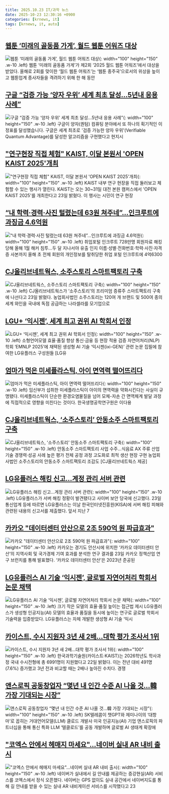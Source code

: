 ```yaml
---
title: 2025.10.23 IT/과학 뉴스
date: 2025-10-23 12:30:16 +0900
categories: [krnews, it]
tags: [krnews, it, auto]
---
```

## [웹툰 ‘미래의 골동품 가게’, 월드 웹툰 어워즈 대상](https://n.news.naver.com/mnews/article/081/0003584460)

![웹툰 ‘미래의 골동품 가게’, 월드 웹툰 어워즈 대상](https://mimgnews.pstatic.net/image/origin/081/2025/10/22/3584460.jpg?type=nf220_150){: width="100" height="150" .w-10 .left}
웹툰 ‘미래의 골동품 가게’가 제2회 ‘2025 월드 웹툰 어워즈’에서 대상을 받았다. 올해로 2회를 맞이한 ‘월드 웹툰 어워즈’는 ‘웹툰 종주국’으로서의 위상을 높이고 웹툰업계 종사자들을 격려하기 위해 한 해 동안

## [구글 “검증 가능 ‘양자 우위’ 세계 최초 달성…5년내 응용 사례”](https://n.news.naver.com/mnews/article/056/0012052059)

![구글 “검증 가능 ‘양자 우위’ 세계 최초 달성…5년내 응용 사례”](https://mimgnews.pstatic.net/image/origin/056/2025/10/23/12052059.jpg?type=nf220_150){: width="100" height="150" .w-10 .left}
구글이 양자(퀀텀) 컴퓨팅 분야에서 또 하나의 획기적인 이정표를 달성했습니다. 구글은 세계 최초로 '검증 가능한 양자 우위'(Verifiable Quantum Advantage)를 달성한 알고리즘을 구현했다고 현지시

## ["연구현장 직접 체험" KAIST, 이달 본원서 'OPEN KAIST 2025'개최](https://n.news.naver.com/mnews/article/277/0005668343)

!["연구현장 직접 체험" KAIST, 이달 본원서 'OPEN KAIST 2025'개최](https://mimgnews.pstatic.net/image/origin/277/2025/10/23/5668343.jpg?type=nf220_150){: width="100" height="150" .w-10 .left}
KAIST 내부 연구 현장을 직접 둘러보고 체험할 수 있는 행사가 열린다. KAIST는 오는 30~31일 대전 본원 캠퍼스에서 'OPEN KAIST 2025'를 개최한다고 23일 밝혔다. 이 행사는 시민이 연구 현장

## [“내 학력·경력·사진 털렸는데 63원 쳐주네”…인크루트에 과징금 4.6억원](https://n.news.naver.com/mnews/article/009/0005577706)

![“내 학력·경력·사진 털렸는데 63원 쳐주네”…인크루트에 과징금 4.6억원](https://mimgnews.pstatic.net/image/origin/009/2025/10/23/5577706.jpg?type=nf220_150){: width="100" height="150" .w-10 .left}
취업포털 인크루트 728만명 회원자료 해킹당해 올해 1월 해커 침투…두 달 지나서야 유출 인지 이름·성별·전화번호·학력·사진·자격증 사본까지 올해 초 전체 회원의 개인정보를 탈취당한 취업 포털 인크루트에 4억6300

## [CJ올리브네트웍스, 소주스토리 스마트팩토리 구축](https://n.news.naver.com/mnews/article/014/0005423382)

![CJ올리브네트웍스, 소주스토리 스마트팩토리 구축](https://mimgnews.pstatic.net/image/origin/014/2025/10/23/5423382.jpg?type=nf220_150){: width="100" height="150" .w-10 .left}
CJ올리브네트웍스가 ‘소주스토리’의 프리미엄 증류주 스마트팩토리 구축에 나선다고 23일 밝혔다. 농업회사법인 소주스토리는 120여 개 브랜드 및 500여 종의 세계 와인을 국내에 독점 공급하는 나라셀라를 모기업으로

## [LGU+ ‘익시젠’, 세계 최고 권위 AI 학회서 인정](https://n.news.naver.com/mnews/article/016/0002546258)

![LGU+ ‘익시젠’, 세계 최고 권위 AI 학회서 인정](https://mimgnews.pstatic.net/image/origin/016/2025/10/23/2546258.jpg?type=nf220_150){: width="100" height="150" .w-10 .left}
소형언어모델 효율·품질 향상 통신·금융 등 현장 적용 검증 자연어처리(NLP) 학회 ‘EMNLP 2025’에 채택된 생성형 AI 기술 ‘익시젠(ixi-GEN)’ 관련 논문 집필에 참여한 LG유플러스 구성원들 [LG유

## [엄마가 먹은 미세플라스틱, 아이 면역력 떨어뜨리다](https://n.news.naver.com/mnews/article/029/0002988835)

![엄마가 먹은 미세플라스틱, 아이 면역력 떨어뜨리다](https://mimgnews.pstatic.net/image/origin/029/2025/10/23/2988835.jpg?type=nf220_150){: width="100" height="150" .w-10 .left}
임신부가 섭취한 미세플라스틱이 아이의 면역력을 약화시킨다는 사실이 규명됐다. 미세플라스틱이 단순한 환경오염물질을 넘어 모체-자손 간 면역체계 발달 과정에 직접적으로 영향을 미친다는 것이다. 한국생명공학연구원은 이다용

## [CJ올리브네트웍스, ‘소주스토리’ 안동소주 스마트팩토리 구축](https://n.news.naver.com/mnews/article/016/0002545986)

![CJ올리브네트웍스, ‘소주스토리’ 안동소주 스마트팩토리 구축](https://mimgnews.pstatic.net/image/origin/016/2025/10/23/2545986.jpg?type=nf220_150){: width="100" height="150" .w-10 .left}
안동소주 스마트팩토리 사업 수주…식음료 AX 주류 산업 기술 경쟁력·성공 사례 높은 평가 전체 공정 과정 고도화로 최적 생산 현장 구현 농업회사법인 소주스토리의 안동소주 스마트팩토리 조감도 [CJ올리브네트웍스 제공]

## [LG유플러스 해킹 신고…계정 관리 서버 관련](https://n.news.naver.com/mnews/article/666/0000086005)

![LG유플러스 해킹 신고…계정 관리 서버 관련](https://mimgnews.pstatic.net/image/origin/666/2025/10/23/86005.jpg?type=nf220_150){: width="100" height="150" .w-10 .left}
LG유플러스가 서버 해킹 정황이 발견됐다고 사이버 보안 당국에 신고했다. 23일 통신업계 등에 따르면 LG유플러스는 이날 한국인터넷진흥원(KISA)에 서버 해킹 피해와 관련된 내용의 신고서를 제출했다. 앞서 지난 7

## [카카오 "데이터센터 안산으로 2조 590억 원 파급효과"](https://n.news.naver.com/mnews/article/014/0005423401)

![카카오 "데이터센터 안산으로 2조 590억 원 파급효과"](https://mimgnews.pstatic.net/image/origin/014/2025/10/23/5423401.jpg?type=nf220_150){: width="100" height="150" .w-10 .left}
카카오는 경기도 안산시에 위치한 ‘카카오 데이터센터 안산’의 지역사회 및 국가경제 기여 효과를 분석한 연구 결과를 23일 카카오 정책산업 연구 브런치를 통해 발표했다. ‘카카오 데이터센터 안산’은 2023년 준공된

## [LG유플러스 AI 기술 ‘익시젠’, 글로벌 자연어처리 학회서 논문 채택](https://n.news.naver.com/mnews/article/009/0005577595)

![LG유플러스 AI 기술 ‘익시젠’, 글로벌 자연어처리 학회서 논문 채택](https://mimgnews.pstatic.net/image/origin/009/2025/10/23/5577595.jpg?type=nf220_150){: width="100" height="150" .w-10 .left}
크기 작은 모델의 효율·품질 높이는 접근법 제시 LG유플러스가 생성형 인공지능(AI) 모델의 효율과 품질을 동시에 높이는 연구로 글로벌 학회서 기술력을 입증받았다. LG유플러스는 자체 개발한 생성형 AI 기술 ‘익시

## [카이스트, 수시 지원자 3년 새 2배…대학 평가 조사서 1위](https://n.news.naver.com/mnews/article/003/0013550453)

![카이스트, 수시 지원자 3년 새 2배…대학 평가 조사서 1위](https://mimgnews.pstatic.net/image/origin/003/2025/10/22/13550453.jpg?type=nf220_150){: width="100" height="150" .w-10 .left}
한국과학기술원(카이스트·KAIST)는 2026학년도 학사과정 국내 수시전형에 총 6991명이 지원했다고 22일 밝혔다. 이는 전년 대비 491명(7.6%) 증가했고 3년 전과 비교할 때는 2배나 높아진 수치다. 경쟁

## [앤스로픽 공동창업자 “몇년 내 인간 수준 AI 나올 것…韓 가장 기대되는 시장”](https://n.news.naver.com/mnews/article/029/0002988792)

![앤스로픽 공동창업자 “몇년 내 인간 수준 AI 나올 것…韓 가장 기대되는 시장”](https://mimgnews.pstatic.net/image/origin/029/2025/10/23/2988792.jpg?type=nf220_150){: width="100" height="150" .w-10 .left}
SK텔레콤이 챗GPT와 제미나이의 ‘대항마’로 꼽히는 거대언어모델(LLM) 클로드 개발사 미국 인공지능(AI) 기업 앤스로픽의 파트너십을 통해 통신 특화 LLM ‘텔클로드’를 공동 개발하며 글로벌 AI 생태계 확장에

## ["코엑스 안에서 헤매지 마세요"…네이버 실내 AR 내비 출시](https://n.news.naver.com/mnews/article/277/0005668458)

!["코엑스 안에서 헤매지 마세요"…네이버 실내 AR 내비 출시](https://mimgnews.pstatic.net/image/origin/277/2025/10/23/5668458.jpg?type=nf220_150){: width="100" height="150" .w-10 .left}
네이버가 실내에서 길 안내를 제공하는 증강현실(AR) 서비스를 코엑스에서 정식 오픈했다. 네이버는 GPS 없이도 실내 공간에서 네이버지도를 통해 길 안내를 받을 수 있는 실내 AR 내비게이션 서비스를 시작했다고 23


